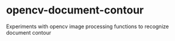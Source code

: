 # opencv-document-contour
Experiments with opencv image processing functions to recognize document contour
